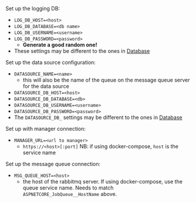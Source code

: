Set up the logging DB:
- `LOG_DB_HOST=<host>`
- `LOG_DB_DATABASE=<db name>`
- `LOG_DB_USERNAME=<username>`
- `LOG_DB_PASSWORD=<password>`
  - **Generate a good random one!**
- These settings may be different to the ones in [Database](#database)

Set up the data source configuration:
- `DATASOURCE_NAME=<name>`
  - this will also be the name of the queue on the message queue server for the data source
- `DATASOURCE_DB_HOST=<host>`
- `DATASOURCE_DB_DATABASE=<db>`
- `DATASOURCE_DB_USERNAME=<username>`
- `DATASOURCE_DB_PASSWORD=<password>`
- The `DATASOURCE_DB_` settings may be different to the ones in [Database](#database)

Set up with manager connection:
- `MANAGER_URL=<url to manager>`
  - `https://<host>[:port]` NB: if using docker-compose, `host` is the service name

Set up the message queue connection:
- `MSG_QUEUE_HOST=<host>`
  - the host of the rabbitmq server. If using docker-compose, use the queue service name. Needs to match `ASPNETCORE_JobQueue__HostName` above.
